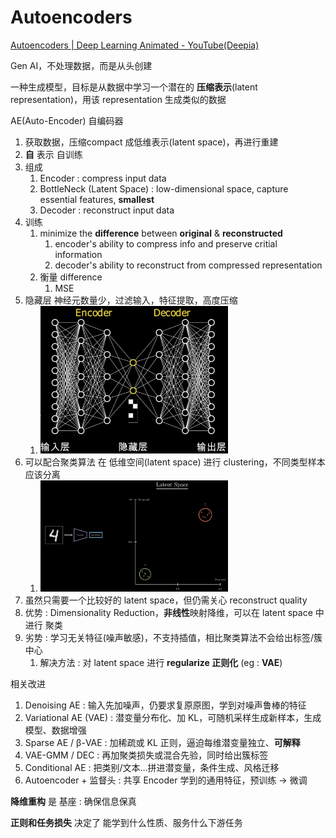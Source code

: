 # Autoencoders

[Autoencoders | Deep Learning Animated - YouTube(Deepia)](https://www.youtube.com/watch?v=hZ4a4NgM3u0)

Gen AI，不处理数据，而是从头创建

一种生成模型，目标是从数据中学习一个潜在的 **压缩表示**(latent representation)，用该 representation 生成类似的数据

AE(Auto-Encoder) 自编码器
1. 获取数据，压缩compact 成低维表示(latent space)，再进行重建
2. **自** 表示 自训练
3. 组成
   1. Encoder : compress input data
   2. BottleNeck (Latent Space) : low-dimensional space, capture essential features, **smallest**
   3. Decoder : reconstruct input data
4. 训练
   1. minimize the **difference** between **original** & **reconstructed**
      1. encoder's ability to compress info and preserve critial information
      2. decoder's ability to reconstruct from compressed representation
   2. 衡量 difference
      1. MSE
5. 隐藏层 神经元数量少，过滤输入，特征提取，高度压缩
   1. <img src="Pics/ae001.png" width=300>
6. 可以配合聚类算法 在 低维空间(latent space) 进行 clustering，不同类型样本应该分离
   1. <img src="Pics/ae002.png" width=300>
7. 虽然只需要一个比较好的 latent space，但仍需关心 reconstruct quality
8. 优势 : Dimensionality Reduction，**非线性**映射降维，可以在 latent space 中进行 聚类
9. 劣势 : 学习无关特征(噪声敏感)，不支持插值，相比聚类算法不会给出标签/簇中心
   1.  解决方法 : 对 latent space 进行 **regularize 正则化** (eg : **VAE**)


相关改进
1. Denoising AE : 输入先加噪声，仍要求复原原图，学到对噪声鲁棒的特征
2. Variational AE (VAE) : 潜变量分布化、加 KL，可随机采样生成新样本，生成模型、数据增强
3. Sparse AE / β-VAE : 加稀疏或 KL 正则，逼迫每维潜变量独立、**可解释**
4. VAE-GMM / DEC : 再加聚类损失或混合先验，同时给出簇标签
5. Conditional AE : 把类别/文本…拼进潜变量，条件生成、风格迁移
6. Autoencoder + 监督头	: 共享 Encoder 学到的通用特征，预训练 -> 微调

**降维重构** 是 基座 : 确保信息保真

**正则和任务损失** 决定了 能学到什么性质、服务什么下游任务
